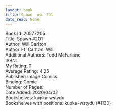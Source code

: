 ```yaml
---
layout: book
title: Spawn  no. 201
date_read: None
---
```


Book Id: 20577205<br />
Title: Spawn #201<br />
Author: Will Carlton<br />
Author l-f: Carlton, Will<br />
Additional Authors: Todd McFarlane<br />
ISBN: <br />
My Rating: 0<br />
Average Rating: 4.25<br />
Publisher: Image Comics<br />
Binding: Comic<br />
Number of Pages: <br />
Date Added: 2020/04/02<br />
Bookshelves: kupka-wstydu<br />
Bookshelves with positions: kupka-wstydu (#1130)<br />


